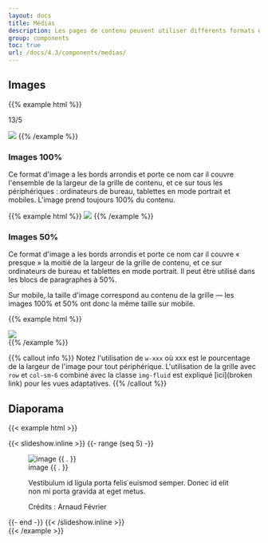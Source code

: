 ```yaml
---
layout: docs
title: Médias
description: Les pages de contenu peuvent utiliser différents formats d'image. Les contributeurs peuvent opter pour des illustrations, packshots ou photos produite SNCF.
group: components
toc: true
url: /docs/4.3/components/medias/
---
```


## Images

{{% example html %}}
<p class="text-center">13/5</p>
<img class="w-100 rounded" src="https://dummyimage.com/656x253/333/fff" />
{{% /example %}}

### Images 100%

Ce format d'image a les bords arrondis et porte ce nom car il couvre l'ensemble de la largeur de la grille de contenu, et ce sur tous les périphériques : ordinateurs de bureau, tablettes en mode portrait et mobiles. L'image prend toujours 100% du contenu.

{{% example html %}}
<img class="img-fluid rounded" src="https://dummyimage.com/1920x1080/333/fff" />
{{% /example %}}

### Images 50%

Ce format d'image a les bords arrondis et porte ce nom car il couvre « presque » la moitié de la largeur de la grille de contenu, et ce sur ordinateurs de bureau et tablettes en mode portrait. Il peut être utilisé dans les blocs de paragraphes à 50%.

Sur mobile, la taille d'image correspond au contenu de la grille — les images 100% et 50% ont donc la même taille sur mobile.

{{% example html %}}
<div class="row">
  <div class="col-sm-6">
    <img class="img-fluid rounded" src="https://dummyimage.com/1920x1080/333/fff" />
  </div>
</div>
{{% /example %}}

{{% callout info %}}
Notez l'utilisation de `w-xxx` où xxx est le pourcentage de la largeur de l'image pour tout périphérique. L'utilisation de la grille avec `row` et `col-sm-6` combiné avec la classe `img-fluid` est expliqué [ici](broken link) pour les vues adaptatives.
{{% /callout %}}


## Diaporama

{{< example html >}}
<div class="swiper slideshow" data-component="slideshow">
  <div class="swiper-container" data-role="container">
    <!-- Balise encapsulante supplémentaire nécessaire -->
    <div class="swiper-wrapper">
      {{< slideshow.inline >}}
      {{- range (seq 5) -}}
      <div class="swiper-slide">
        <figure role="group">
          <img class="w-100 mb-4 rounded" src="https://dummyimage.com/656x394/333/fff" alt="image {{ . }}" />
          <figcaption>
            <span class="sr-only">image {{ . }}</span>
            <p class="mb-2">Vestibulum id ligula porta felis euismod semper. Donec id elit non mi porta gravida at eget metus.</p>
            <p class="mb-0 text-xs">Crédits : Arnaud Février</p>
          </figcaption>
        </figure>
      </div>
      {{- end -}}     
      {{< /slideshow.inline >}}
    </div>
  </div>
  <div class="swiper-pagination mt-3 mt-md-4 text-primary" data-role="pagination"></div>
  <div class="swiper-buttons">
    <div class="swiper-button-prev" data-role="button-prev"><i class="icons-arrow-prev icons-size-x75" aria-hidden="true"></i></div>
    <div class="swiper-button-next" data-role="button-next"><i class="icons-arrow-next icons-size-x75" aria-hidden="true"></i></div>
  </div>
</div>
{{< /example >}}
